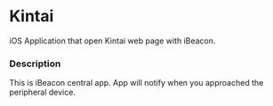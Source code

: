Kintai
====
iOS Application that open Kintai web page with iBeacon.

### Description
This is iBeacon central app.
App will notify when you approached the peripheral device.
